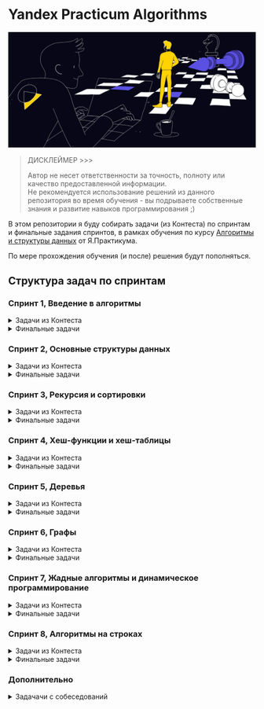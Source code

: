 # Yandex Practicum Algorithms

![IMG](docs/hero-image.jpg)

> ДИСКЛЕЙМЕР >>>
> 
> Автор не несет ответственности за точность, полноту или качество предоставленной информации.<br>
> Не рекомендуется использование решений из данного репозитория во время обучения - вы подрываете
> собственные знания и развитие навыков программирования ;)

В этом репозитории я буду собирать задачи (из Контеста) по спринтам и финальные задания спринтов, 
в рамках обучения по курсу [Алгоритмы и структуры данных](https://practicum.yandex.ru/algorithms/) от Я.Практикума.

По мере прохождения обучения (и после) решения будут пополняться.

## Структура задач по спринтам

### Спринт 1, Введение в алгоритмы

<details>
  <summary>Задачи из Контеста</summary>

  - [x] [A. Значения функции](sprint_1/tasks/A)
  - [x] [B. Чётные и нечётные числа](sprint_1/tasks/B)
  - [ ] [C. Соседи](sprint_1/tasks/C)
  - [ ] [D. Хаотичность погоды](sprint_1/tasks/D)
  - [x] [E. Самое длинное слово](sprint_1/tasks/E)
  - [x] [F. Палиндром](sprint_1/tasks/F)
  - [x] [G. Работа из дома](sprint_1/tasks/G)
  - [x] [H. Двоичная система](sprint_1/tasks/H)
  - [x] [I. Степень четырёх](sprint_1/tasks/I)
  - [x] [J. Факторизация](sprint_1/tasks/J)
  - [ ] [K. Списочная форма](sprint_1/tasks/K)
  - [x] [L. Лишняя буква](sprint_1/tasks/L)
</details>

<details>
  <summary>Финальные задачи</summary>

  - [x] [A. Ближайший ноль](sprint_1/final/A)
  - [x] [B. Ловкость рук](sprint_1/final/B)
</details>

### Спринт 2, Основные структуры данных

<details>
  <summary>Задачи из Контеста</summary>
    
  - [x] [A. Мониторинг](sprint_2/tasks/A)
  - [ ] [B. Список дел](sprint_2/tasks/B)
  - [ ] [C. Нелюбимое дело](sprint_2/tasks/C)
  - [x] [D. Заботливая мама](sprint_2/tasks/D)
  - [x] [E. Всё наоборот](sprint_2/tasks/E)
  - [x] [F. Стек-Max](sprint_2/tasks/F)
  - [x] [G. Стек-MaxEffective](sprint_2/tasks/G)
  - [x] [H. Скобочная последовательность](sprint_2/tasks/H)
  - [x] [I. Ограниченная очередь](sprint_2/tasks/I)
  - [x] [J. Списочная очередь](sprint_2/tasks/J)
  - [x] [K. Рекурсивные числа Фибоначчи](sprint_2/tasks/K)
  - [x] [L. Фибоначчи по модулю](sprint_2/tasks/L)
</details>

<details>
  <summary>Финальные задачи</summary>

  - [x] [A. Дек](sprint_2/final/A)
  - [x] [B. Калькулятор](sprint_2/final/B)
</details>

### Спринт 3, Рекурсия и сортировки

<details>
  <summary>Задачи из Контеста</summary>

  - [x] [A. Генератор скобок](sprint_3/tasks/A)
  - [x] [B. Комбинации](sprint_3/tasks/B)
  - [x] [C. Подпоследовательность](sprint_3/tasks/C)
  - [x] [D. Печеньки](sprint_3/tasks/D)
  - [ ] [E. Покупка домов](sprint_3/tasks/E)
  - [ ] [F. Периметр треугольника](sprint_3/tasks/F)
  - [x] [G. Гардероб](sprint_3/tasks/G)
  - [x] [H. Большое число](sprint_3/tasks/H)
  - [ ] [I. Любители конференций](sprint_3/tasks/I)
  - [x] [J. Пузырёк](sprint_3/tasks/J)
  - [x] [K. Сортировка слиянием](sprint_3/tasks/K)
  - [ ] [M. Золотая середина](sprint_3/tasks/M)
  - [ ] [N. Клумбы](sprint_3/tasks/N)
  - [ ] [O. Разность треш-индексов](sprint_3/tasks/O)
  - [x] [P. Частичная сортировка](sprint_3/tasks/P)
</details>

<details>
  <summary>Финальные задачи</summary>

  - [x] [A. Поиск в сломанном массиве](sprint_3/final/A)
  - [x] [B. Эффективная быстрая сортировка](sprint_3/final/B)
</details>

### Спринт 4, Хеш-функции и хеш-таблицы

<details>
  <summary>Задачи из Контеста</summary>

  - [x] [A. Полиномиальный хеш](sprint_4/tasks/A)
  - [ ] [B. Сломай меня](sprint_4/tasks/B)
  - [x] [C. Префиксные хеши](sprint_4/tasks/C)
  - [x] [D. Кружки](sprint_4/tasks/D)
  - [x] [E. Подстроки](sprint_4/tasks/E)
  - [ ] [F. Анаграммная группировка](sprint_4/tasks/F)
  - [x] [G. Соревнование](sprint_4/tasks/G)
  - [x] [H. Странное сравнение](sprint_4/tasks/H)
  - [x] [I. Общий подмассив](sprint_4/tasks/I)
  - [x] [J. Сумма четвёрок](sprint_4/tasks/J)
  - [ ] [K. Ближайшая остановка](sprint_4/tasks/K)
  - [ ] [L. МногоГоша](sprint_4/tasks/L)
</details>

<details>
  <summary>Финальные задачи</summary>

  - [x] [A. Поисковая система](sprint_4/final/A)
  - [x] [B. Хеш-таблица](sprint_4/final/B)
</details>

### Спринт 5, Деревья

<details>
  <summary>Задачи из Контеста</summary>

  - [x] [A. Лампочки](sprint_5/tasks/A)
  - [x] [B. Сбалансированное дерево](sprint_5/tasks/B)
  - [x] [C. Дерево - анаграмма](sprint_5/tasks/C)
  - [ ] [D. Деревья - близнецы](sprint_5/tasks/D)
  - [ ] [E. Дерево поиска](sprint_5/tasks/E)
  - [x] [F. Максимальная глубина](sprint_5/tasks/F)
  - [ ] [G. Максимальный путь в дереве](sprint_5/tasks/G)
  - [ ] [H. Числовые пути](sprint_5/tasks/H)
  - [ ] [I. Разные деревья поиска](sprint_5/tasks/I)
  - [x] [J. Добавь узел](sprint_5/tasks/J)
  - [x] [K. Выведи диапазон](sprint_5/tasks/K)
  - [x] [L. Просеивание вниз](sprint_5/tasks/L)
  - [x] [M. Просеивание вверх](sprint_5/tasks/M)
  - [x] [N. Разбиение дерева](sprint_5/tasks/N)
</details>

<details>
  <summary>Финальные задачи</summary>

  - [x] [A. Пирамидальная сортировка](sprint_5/final/A)
  - [x] [B. Удали узел](sprint_5/final/B)
</details>

### Спринт 6, Графы

<details>
  <summary>Задачи из Контеста</summary>

  - [x] [A. Построить список смежности](sprint_6/tasks/A)
  - [x] [B. Перевести список ребер в матрицу смежности](sprint_6/tasks/B)
  - [x] [C. DFS](sprint_6/tasks/C)
  - [x] [D. BFS](sprint_6/tasks/D)
  - [ ] [E. Компоненты связности](sprint_6/tasks/E)
  - [ ] [F. Расстояние между вершинами](sprint_6/tasks/F)
  - [ ] [G. Максимальное расстояние](sprint_6/tasks/G)
  - [ ] [H. Время выходить](sprint_6/tasks/H)
  - [x] [J. Топологическая сортировка](sprint_6/tasks/J)
  - [ ] [K. Достопримечательности](sprint_6/tasks/K)
  - [x] [L. Полный граф](sprint_6/tasks/L)
  - [x] [M. Проверка на двудольность](sprint_6/tasks/M)
</details>

<details>
  <summary>Финальные задачи</summary>

  - [x] [A. Дорогая сеть](sprint_6/final/A)
  - [x] [B. Железные дороги](sprint_6/final/B)
</details>

### Спринт 7, Жадные алгоритмы и динамическое программирование

<details>
  <summary>Задачи из Контеста</summary>
    
  - [x] [A. Биржа](sprint_7/tasks/A)
  - [ ] [B. Расписание](sprint_7/tasks/B)
  - [ ] [C. Золотая лихорадка](sprint_7/tasks/C)
  - [x] [D. Числа Фибоначчи для взрослых](sprint_7/tasks/D)
  - [ ] [E. Алла на Алгосах](sprint_7/tasks/E)
  - [ ] [F. Прыжки по лестнице](sprint_7/tasks/F)
  - [ ] [G. Банкомат](sprint_7/tasks/G)
  - [ ] [H. Поле с цветочками](sprint_7/tasks/H)
  - [ ] [I. Сложное поле с цветочками](sprint_7/tasks/I)
  - [ ] [J. Путешествие](sprint_7/tasks/J)
  - [ ] [K. Гороскопы](sprint_7/tasks/K)
  - [ ] [L. Золото лепреконов](sprint_7/tasks/L)
  - [ ] [M. Рюкзак](sprint_7/tasks/M)
  - [ ] [N. Гоша в ресторане](sprint_7/tasks/N)
  - [ ] [O. Количество путей](sprint_7/tasks/O)
</details>

<details>
  <summary>Финальные задачи</summary>

  - [x] [A. Расстояние по Левенштейну](sprint_7/final/A)
  - [x] [B. Одинаковые суммы](sprint_7/final/B)
</details>

### Спринт 8, Алгоритмы на строках

<details>
  <summary>Задачи из Контеста</summary>

</details>

<details>
  <summary>Финальные задачи</summary>

</details>

### Дополнительно

<details>
  <summary>Задачачи с собеседований</summary>

  - [ ] [A. Card Counter](sprint_interview/A)
  - [ ] [B. Статус 200](sprint_interview/B)
  - [ ] [C. Matrix. Resurrection](sprint_interview/C)
  - [ ] [D. Римлянин](sprint_interview/D)
  - [ ] [E. Хорошие строки](sprint_interview/E)
  - [ ] [F. Пути в дереве](sprint_interview/F)
  - [ ] [G. Сизиф](sprint_interview/G)
  - [ ] [H. Частичный разворот](sprint_interview/H)
  - [ ] [I. Ферзи](sprint_interview/I)
  - [ ] [J. Разрыв шаблона](sprint_interview/J)
  - [ ] [K. Пересечение отрезков](sprint_interview/K)
  - [ ] [L. Массив юрского периода](sprint_interview/L)
  - [ ] [M. Атака клонов](sprint_interview/M)
  - [ ] [N. Монополия++](sprint_interview/N)
  - [ ] [O. Граница дерева](sprint_interview/O)
  - [ ] [P. Прямота](sprint_interview/P)
  - [ ] [Q. Паша и Марк](sprint_interview/Q)
  - [ ] [R. По ip вычислю](sprint_interview/R)
  - [ ] [S. XORошая задача](sprint_interview/S)
  - [ ] [T. Опять скобочные последовательности](sprint_interview/T)
</details>

